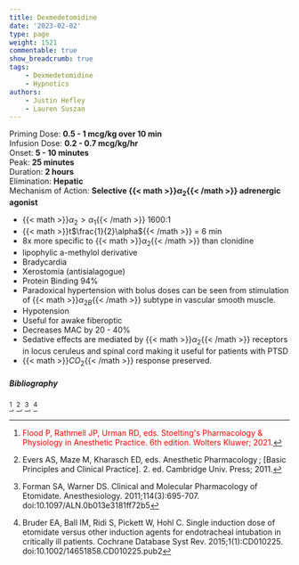 ```yaml
---
title: Dexmedetomidine
date: '2023-02-02'
type: page
weight: 1521
commentable: true
show_breadcrumb: true
tags: 
    - Dexmedetomidine
    - Hypnotics
authors: 
    - Justin Hefley
    - Lauren Suszan
---
```


Priming Dose: **0.5 - 1 mcg/kg over 10 min**  
Infusion Dose: **0.2 - 0.7 mcg/kg/hr**  
Onset: **5 - 10 minutes**  
Peak: **25 minutes**  
Duration: **2 hours**  
Elimination: **Hepatic**  
Mechanism of Action: **Selective {{< math >}}$\alpha_2${{< /math >}} adrenergic agonist**  

- {{< math >}}$\alpha_2 > \alpha_1${{< /math >}} 1600:1
- {{< math >}}t$\frac{1}{2}\alpha${{< /math >}} = 6 min
- 8x more specific to {{< math >}}$\alpha_2${{< /math >}} than clonidine
- lipophylic a-methylol derivative
- Bradycardia
- Xerostomia (antisialagogue)
- Protein Binding 94%
- Paradoxical hypertension with bolus doses can be seen from stimulation of {{< math >}}$\alpha_{2B}${{< /math >}} subtype in vascular smooth muscle.
- Hypotension
- Useful for awake fiberoptic
- Decreases MAC by 20 - 40%
- Sedative effects are mediated by {{< math >}}$\alpha_2${{< /math >}} receptors in locus ceruleus and spinal cord making it useful for patients with PTSD
- {{< math >}}$CO_2${{< /math >}} response preserved.



##### Bibliography
[^6], [^15], [^16], [^14]



[^1]:<span style="color:blue">Barash PG, Cullen BF, Stoelting RK, Cahalan MK, Stock MC, Ortega R, Sharar SR, Holt NF, eds. Clinical Anesthesia. 8th edition. Wolters Kluwer; 2017.</span>
[^2]: <span style="color:purple">Chestnut DH, Wong CA, Tsen LC, Ngan Kee WD, Beilin Y, Mhyre JM, Bateman BT, eds. 6th edition. Elsevier; 2020.</span>
[^3]: <span style="color:pink">Coté CJ, Lerman J, Anderson BJ. Coté and Lerman's A Practice of Anesthesia for Infants and Children. 6th edition. Elsevier; 2018.</span>
[^4]: <span style="color:brown">Ehrenwerth J, Eisenkraft J, Berry J, eds. Anesthesia Equipment: Principles and Applications. 3rd edition. Elsevier; 2020.</span>
[^5]: <span style="color:green">Farag E, Mounir-Soliman L, Brown DL. Brown's Atlas of Regional Anesthesia. 6th edition. Elsevier; 2020.</span>
[^6]: <span style="color:red">Flood P, Rathmell JP, Urman RD, eds. Stoelting's Pharmacology & Physiology in Anesthetic Practice. 6th edition. Wolters Kluwer; 2021.</span>
[^7]: <span style="color:yellow">Foster SD, Callahan MF, eds. A Professional Study and Resource Guide for the CRNA. 2nd edition. American Association of Nurse Anesthetists; 2011.</span>
[^8]: <span style="color:orange">Gropper MA, Cohen NH, Eriksson LI, Fleisher LA, Leslie K, Wiener-Kronish JP, eds. Miller's Anesthesia (Vols. 1-2). 9th edition. Elsevier; 2019.</span>
[^9]: <span style="color:indigo">Rosenblatt WH, Popescu WM. Master Techniques in Upper and Lower Airway Management. Wolters Kluwer (LWW); 2015.</span>
[^10]: <span style="color:teal">Hall JE, Hall ME. Guyton and Hall Textbook of Medical Physiology. 14th edition. Elsevier; 2020.</span>
[^11]: <span style="color:maroon">Hines RL, Jones SB, eds. Stoelting's Anesthesia and Co-existing Disease. 8th edition. Elsevier; 2021.</span>
[^12]: <span style="color:aquamarine">Jaffe RA, Schmiesing CA, Golianu B. Anesthesiologist's Manual of Surgical Procedures. 6th ed. Wolters Kluwer; 2020.</span>
[^13]: <span style="color:darkgreen">Nagelhout JJ, Elisha S, Heiner JS, eds. Nurse Anesthesia. 7th edition. Elsevier; 2020.</span>
[^14]: Bruder EA, Ball IM, Ridi S, Pickett W, Hohl C. Single induction dose of etomidate versus other induction agents for endotracheal intubation in critically ill patients. Cochrane Database Syst Rev. 2015;1(1):CD010225. doi:10.1002/14651858.CD010225.pub2
[^15]: Evers AS, Maze M, Kharasch ED, eds. Anesthetic Pharmacology ; [Basic Principles and Clinical Practice]. 2. ed. Cambridge Univ. Press; 2011.
[^16]: Forman SA, Warner DS. Clinical and Molecular Pharmacology of Etomidate. Anesthesiology. 2011;114(3):695-707. doi:10.1097/ALN.0b013e3181ff72b5
